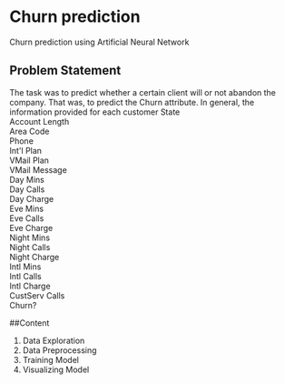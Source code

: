 # Churn prediction
Churn prediction using Artificial Neural Network
## Problem Statement
The task was to predict whether a certain client will or not abandon the company. That was, to predict the Churn attribute.
In general, the information provided for each customer 
State             
Account Length    
Area Code         
Phone             
Int'l Plan        
VMail Plan        
VMail Message     
Day Mins          
Day Calls         
Day Charge        
Eve Mins          
Eve Calls         
Eve Charge        
Night Mins        
Night Calls       
Night Charge      
Intl Mins         
Intl Calls        
Intl Charge       
CustServ Calls    
Churn?

##Content
1. Data Exploration
2. Data Preprocessing
3. Training Model
4. Visualizing Model
